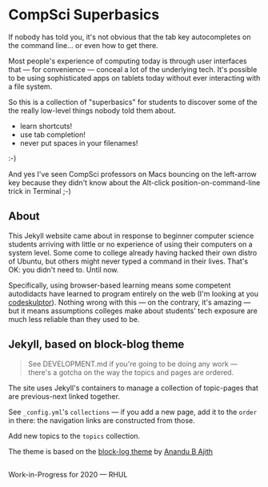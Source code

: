 # CompSci Superbasics

If nobody has told you, it's not obvious that the tab key autocompletes on the
command line... or even how to get there.

Most people's experience of computing today is through user interfaces that —
for convenience — conceal a lot of the underlying tech. It's possible to be
using sophisticated apps on tablets today without ever interacting with a file
system.

So this is a collection of "superbasics" for students to discover some of the
the really low-level things nobody told them about.

* learn shortcuts!
* use tab completion!
* never put spaces in your filenames!

:-)

And yes I've seen CompSci professors on Macs bouncing on the left-arrow key
because they didn't know about the Alt-click position-on-command-line trick in
Terminal ;-)

## About

This Jekyll website came about in response to beginner computer science
students arriving with little or no experience of using their computers on a
system level. Some come to college already having hacked their own distro of
Ubuntu, but others might never typed a command in their lives. That's OK: you
didn't need to. Until now.

Specifically, using browser-based learning means some competent autodidacts have
learned to program entirely on the web (I'm looking at you 
[codeskulptor](https://py3.codeskulptor.org)). Nothing wrong with this — on the
contrary, it's amazing — but it means assumptions colleges make about students'
tech exposure are much less reliable than they used to be.

## Jekyll, based on block-blog theme

> See DEVELOPMENT.md if you're going to be doing any work — there's a gotcha
> on the way the topics and pages are ordered.

The site uses Jekyll's containers to manage a collection of topic-pages that
are previous-next linked together.

See `_config.yml`'s `collections` — if you add a new page, add it to the
`order` in there: the navigation links are constructed from those.

Add new topics to the `topics` collection.

The theme is based on the
[block-log theme](https://jekyllthemes.io/theme/block-log)
by [Anandu B Ajith](https://github.com/anandubajith)

##

Work-in-Progress for 2020 — RHUL